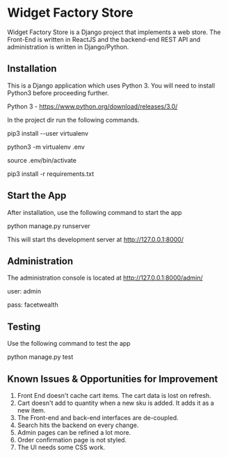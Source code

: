 
Widget Factory Store
=====

Widget Factory Store is a Django project that implements a web store. The
Front-End is written in ReactJS and the backend-end REST API and administration
is written in Django/Python.

Installation
-----------

This is a Django application which uses Python 3. You will need to install
Python3 before proceeding further.

Python 3 - https://www.python.org/download/releases/3.0/

In the project dir run the following commands. 

pip3 install --user virtualenv

python3 -m virtualenv .env

source .env/bin/activate

pip3 install -r requirements.txt

Start the App
-----------

After installation, use the following command to start the app

python manage.py runserver 

This will start ths development server at http://127.0.0.1:8000/

Administration
-----------

The administration console is located at http://127.0.0.1:8000/admin/

user: admin

pass: facetwealth

Testing 
-----------

Use the following command to test the app

python manage.py test

Known Issues & Opportunities for Improvement
-----------

1) Front End doesn't cache cart items. The cart data is lost on refresh.
2) Cart doesn't add to quantity when a new sku is added. It adds it as a new item. 
3) The Front-end and back-end interfaces are de-coupled.
4) Search hits the backend on every change.
5) Admin pages can be refined a lot more. 
6) Order confirmation page is not styled.
7) The UI needs some CSS work.
